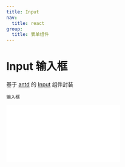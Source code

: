 ```yaml
---
title: Input
nav:
  title: react
group:
  title: 表单组件
---
```


# Input 输入框

基于 <a href="https://ant-design.antgroup.com/index-cn" target="_blank">antd</a> 的 <a href="https://ant-design.antgroup.com/components/input-cn" target="_blank">Input</a> 组件封装

<code src='./Input.tsx'>输入框</code>

<embed src="../index.md#L16-L20"></embed>
